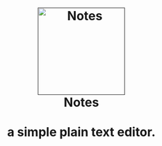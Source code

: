 <h1 align="center">
  <br>
  <a href=""><img src="https://raw.githubusercontent.com/Aerobird98/Notes/master/bundle.svg" alt="Notes" width="200"></a>
  <br>
  Notes
  <br>
  <br>
  a simple plain text editor.
  <br>
  <br>
</h1>

